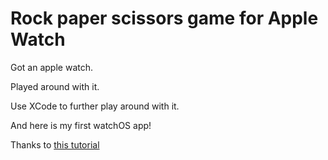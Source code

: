 # Rock paper scissors game for Apple Watch

Got an apple watch.

Played around with it.

Use XCode to further play around with it.

And here is my first watchOS app!

Thanks to [this
tutorial](https://dev.to/andreslopezrm/its-time-to-apple-watchcreate-a-game-with-watchos-swift--2660)

